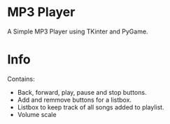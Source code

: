 # MP3 Player
A Simple MP3 Player using TKinter and PyGame.
# Info
Contains: 
- Back, forward, play, pause and stop buttons.
- Add and remmove buttons for a listbox.
- Listbox to keep track of all songs added to playlist.
- Volume scale
